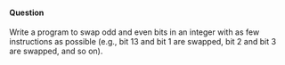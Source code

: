 #### Question

Write a program to swap odd and even bits in an integer with as few instructions as possible (e.g., bit 13 and bit 1 are swapped, bit 2 and bit 3 are swapped, and so on). 
